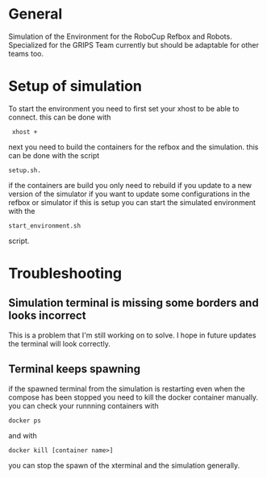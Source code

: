 # General
Simulation of the Environment for the RoboCup Refbox and Robots.
Specialized for the GRIPS Team currently but should be adaptable for other teams too.

# Setup of simulation
To start the environment you need to first set your xhost to be able to connect. this can be done with 
```
 xhost + 
```
next you need to build the containers for the refbox and the simulation. this can be done with the script
```
setup.sh.
```
if the containers are build you only need to rebuild if you update to a new version of the simulator if you want to update some configurations in the refbox or simulator
if this is setup you can start the simulated environment with the 
```
start_environment.sh 
```
script.

# Troubleshooting 

## Simulation terminal is missing some borders and looks incorrect
This is a problem that I'm still working on to solve. I hope in future updates the terminal will look correctly.
## Terminal keeps spawning
if the spawned terminal from the simulation is restarting even when the compose has been stopped you need to kill the docker container manually. you can check your runnning containers with 
```
docker ps
```
and with 
```
docker kill [container name>]
```
you can stop the spawn of the xterminal and the simulation generally.

